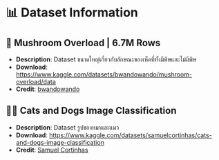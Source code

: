 # 📊 Dataset Information

## 🍄 Mushroom Overload | 6.7M Rows
- **Description**: Dataset ขนาดใหญ่เกี่ยวกับลักษณะของเห็ดที่ทั้งมีพิษและไม่มีพิษ
- **Download**: https://www.kaggle.com/datasets/bwandowando/mushroom-overload/data
- **Credit**: [bwandowando](https://www.kaggle.com/bwandowando)

## 🐶🐱 Cats and Dogs Image Classification
- **Description**: Dataset รูปของหมาและแมว
- **Download**: https://www.kaggle.com/datasets/samuelcortinhas/cats-and-dogs-image-classification
- **Credit**: [Samuel Cortinhas](https://www.kaggle.com/samuelcortinhas)

